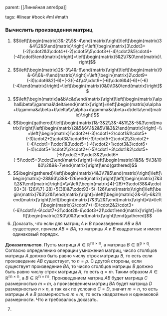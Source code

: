 parent: [[Линейная алгебра]]

tags: #linear #book #ml #math 

### Вычислить произведения матриц

1. $$\left[\begin{matrix}3&-2\\5&-4\end{matrix}\right]\left[\begin{matrix}3&4\\2&5\end{matrix}\right]=\left[\begin{matrix}3\cdot3+(-2)\cdot2&3\cdot4+(-2)\cdot5\\5\cdot3+(-4)\cdot2&5\cdot4+(-4)\cdot5\end{matrix}\right]=\left[\begin{matrix}5&2\\7&0\end{matrix}\right]$$
2. $$\left[\begin{matrix}2&-3\\4&-6\end{matrix}\right]\left[\begin{matrix}9&-6\\6&-4\end{matrix}\right]=\left[\begin{matrix}2\cdot9+(-3)\cdot6&2(-6)+(-3)(-4)\\4\cdot9+(-6)\cdot6&4(-6)+(-6)(-4)\end{matrix}\right]=\left[\begin{matrix}0&0\\0&0\end{matrix}\right]$$
3. $$\left[\begin{matrix}a&b\\c&d\end{matrix}\right]\left[\begin{matrix}\alpha&\beta\\\gamma&\delta\end{matrix}\right]=\left[\begin{matrix}a\alpha+b\gamma&a\beta+b\delta\\c\alpha+d\gamma&c\beta+d\delta\end{matrix}\right]$$
4. $$\begin{gathered}\left[\begin{matrix}1&-3&2\\3&-4&1\\2&-5&3\end{matrix}\right]\left[\begin{matrix}2&5&6\\1&2&5\\1&3&2\end{matrix}\right]=\\=\left[\begin{matrix}1\cdot2+(-3)\cdot1+2\cdot1&1\cdot5+(-3)\cdot2+2\cdot3&1\cdot6+(-3)\cdot5+2\cdot2\\3\cdot2+(-4)\cdot1+1\cdot1&3\cdot5+(-4)\cdot2+1\cdot3&3\cdot6+(-4)\cdot5+1\cdot2\\2\cdot2+(-5)\cdot1+3\cdot1&2\cdot5+(-5)\cdot2+3\cdot3&2\cdot6+(-5)\cdot5+3\cdot2\end{matrix}\right]=\left[\begin{matrix}1&5&-5\\3&10&0\\2&9&-7\end{matrix}\right]\end{gathered}$$
5. $$\begin{gathered}\left[\begin{matrix}4&3\\7&5\end{matrix}\right]\left[\begin{matrix}-28&93\\38&-126\end{matrix}\right]\left[\begin{matrix}7&3\\2&1\end{matrix}\right]=\\=\left[\begin{matrix}4(-28)+3\cdot38&4\cdot93+3(-126)\\7(-28)+5(38)&7\cdot93+5(-126)\end{matrix}\right]\left[\begin{matrix}7&3\\2&1\end{matrix}\right]=\left[\begin{matrix}2&-6\\-6&21\end{matrix}\right]\left[\begin{matrix}7&3\\2&1\end{matrix}\right]=\\=\left[\begin{matrix}2\cdot7+(-6)\cdot2&2\cdot3+(-6)\cdot1\\-6\cdot7+21\cdot2&-6\cdot3+21\cdot1\end{matrix}\right]=\left[\begin{matrix}2&0\\0&3\end{matrix}\right]\end{gathered}$$
6. Доказать, что если для матриц $A$ и $B$ произведения $AB$ и $BA$ существуют, причем $AB=BA$, то матрицы $A$ и $B$ квадратные и имеют одинаковый порядок.

**Доказательство**. Пусть матрица $A\in\mathbb{R^{m\times n}}$, а матрица $B\in\mathbb{R^{p\times q}}$. Согласно определению операции умножения матриц, число столбцов матрицы $A$ должно быть равно числу строк матрицы $B$, то есть если произведение $AB$ существует, то $n=p$. С другой стороны, если существует произведение $BA$, то число столбцов матрицы $B$ должно быть равно числу строк матрицы $A$, то есть $q=m$. Таким образом $A\in\mathbb{R^{m\times n}}$, а $B\in\mathbb{R^{n\times m}}$. Произведением матриц $AB$ будет матрица $С$ размерностью $m\times m$, а произведением матриц $BA$ будет матрица $D$ размерностью $n\times n$, а так как по условию $C=D$, значит $m=n$, то есть матрицы $A$ и $B$ размерностью $m\times m$, то есть квадратные и одинаковой размерности. Что и требовалось доказать.

7. 

